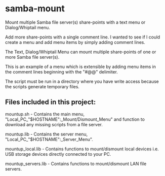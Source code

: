 # samba-mount
Mount multiple Samba file server(s) share-points with a text menu or Dialog/Whiptail menu. 

Add more share-points with a single comment line. I wanted to see if I could create a menu and add menu items by simply adding comment lines.

The Text, Dialog/Whiptail Menu can mount multiple share-points of one or more Samba file server(s).

This is an example of a menu which is extensible by adding menu items in the comment lines beginning with the "#@@" delimiter.

The script must be run in a directory where you have write access because the scripts generate temporary files.

Files included in this project:
-
mountup.sh - Contains the main menu, "Local_PC_"$HOSTNAME":_Mount/Dismount_Menu" and function to download any missing scripts from a file server.

mountup.lib - Contains the server menu, "Local_PC_"$HOSTNAME":_Server_Menu".

mountup_local.lib - Contains functions to mount/dismount local devices i.e. USB storage devices directly connected to your PC.

mountup_servers.lib - Contains functions to mount/dismount LAN file servers.
